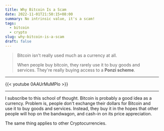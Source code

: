 ```yaml
---
title: Why Bitcoin Is a Scam
date: 2022-11-01T21:50:15+08:00
summary: No intrinsic value, it's a scam!
tags:
  - bitcoin
  - crypto
slug: why-bitcoin-is-a-scam
draft: false
---
```


> Bitcoin isn't really used much as a currency at all.
>
> When people buy bitcoin, they rarely use it to buy goods and services. They're really buying access to a **Ponzi scheme**.

***
{{< youtube 0AAUrMuMPlo >}}

***

I subscribe to this school of thought. Bitcoin is probably a good idea as a currency. Problem is, people don't exchange their dollars for Bitcoin and use it to buy goods and services. Instead, they buy it in the hopes that other people will hop on the bandwagon, and cash-in on its price appreciation.

The same thing applies to other Cryptocurrencies.

